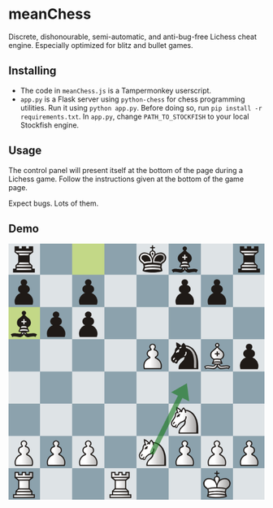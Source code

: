 # meanChess
Discrete, dishonourable, semi-automatic, and anti-bug-free Lichess cheat engine. Especially optimized for blitz and bullet games.

## Installing
* The code in `meanChess.js` is a Tampermonkey userscript. 
* `app.py` is a Flask server using `python-chess` for chess programming utilities. Run it using `python app.py`. Before doing so, run `pip install -r requirements.txt`. In `app.py`, change `PATH_TO_STOCKFISH` to your local Stockfish engine.

## Usage
The control panel will present itself at the bottom of the page during a Lichess game. Follow the instructions given at the bottom of the game page.

Expect bugs. Lots of them.

## Demo
![Lichess cheat demo](/demo/demo.png)
